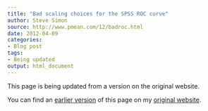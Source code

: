 ```yaml
---
title: "Bad scaling choices for the SPSS ROC curve"
author: Steve Simon
source: http://www.pmean.com/12/badroc.html
date: 2012-04-09
categories:
- Blog post
tags:
- Being updated
output: html_document
---
```


This page is being updated from a version on the original website.

<!---More--->

You can find an [earlier version][sim1] of this page on my [original website][sim2].

[sim1]: http://www.pmean.com/12/badroc.html
[sim2]: http://www.pmean.com/original_site.html
